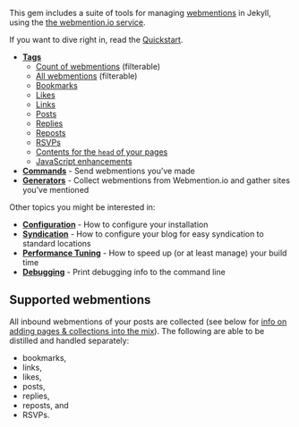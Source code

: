 ---
---

This gem includes a suite of tools for managing [webmentions](https://indieweb.org/Webmention) in Jekyll, using the [the webmention.io service](https://webmention.io).

If you want to dive right in, read the [Quickstart](/jekyll-webmention_io/quickstart).

* **[Tags](/jekyll-webmention_io/tags/)**
  * [Count of webmentions](/jekyll-webmention_io/tags/webmention_count) (filterable)
  * [All webmentions](/jekyll-webmention_io/tags/webmentions) (filterable)
  * [Bookmarks](/jekyll-webmention_io/tags/webmention_bookmarks)
  * [Likes](/jekyll-webmention_io/tags/webmention_likes)
  * [Links](/jekyll-webmention_io/tags/webmention_links)
  * [Posts](/jekyll-webmention_io/tags/webmention_posts)
  * [Replies](/jekyll-webmention_io/tags/webmention_replies)
  * [Reposts](/jekyll-webmention_io/tags/webmention_reposts)
  * [RSVPs](/jekyll-webmention_io/tags/webmention_rsvps)
  * [Contents for the `head` of your pages](/jekyll-webmention_io/tags/webmentions_head)
  * [JavaScript enhancements](/jekyll-webmention_io/tags/webmentions_js)
* **[Commands](/jekyll-webmention_io/commands)** - Send webmentions you’ve made
* **[Generators](/jekyll-webmention_io/generators)** - Collect webmentions from Webmention.io and gather sites you’ve mentioned

Other topics you might be interested in:

* **[Configuration](/jekyll-webmention_io/configuration)** - How to configure your installation
* **[Syndication](/jekyll-webmention_io/syndication)** - How to configure your blog for easy syndication to standard locations
* **[Performance Tuning](/jekyll-webmention_io/performance-tuning)** - How to speed up (or at least manage) your build time
* **[Debugging](/jekyll-webmention_io/debugging)** - Print debugging info to the command line

## Supported webmentions

All inbound webmentions of your posts are collected (see below for [info on adding pages & collections into the mix](/jekyll-webmention_io/configuration#whats-checked)). The following are able to be distilled and handled separately:

* bookmarks,
* links,
* likes,
* posts,
* replies,
* reposts, and
* RSVPs.